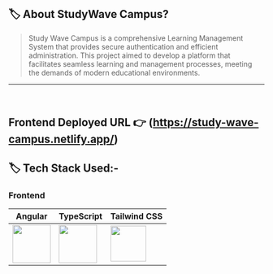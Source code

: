 ## 🏷️ About StudyWave Campus?

> Study Wave Campus is a comprehensive Learning Management System that provides secure authentication and efficient administration. This project aimed to develop a platform that facilitates seamless learning and management processes, meeting the demands of modern educational environments.
---

<br/>

## **Frontend Deployed URL** 👉 (https://study-wave-campus.netlify.app/)


## 🏷️ Tech Stack Used:-

### Frontend

| Angular                                                                                                                                                                                                                                                                                                                                                      | TypeScript                                                                                                                    | Tailwind CSS                                                                                                                  |
| ------------------------------------------------------------------------------------------------------------------------------ | ------------------------------------------------------------------------------------------------------------------------------ | ------------------------------------------------------------------------------------------------------------------------------ |
| <img width="75px" src="https://th.bing.com/th/id/OIP.Ca8m7_pPKZlmP5bgC7UfCgHaH0?pid=ImgDet&rs=1">  | <img width="75px" src="https://img.icons8.com/fluency/452/typescript--v2.png">  | <img width="70px" src="https://cdn.icon-icons.com/icons2/2107/PNG/512/file_type_tailwind_icon_130128.png"> |
